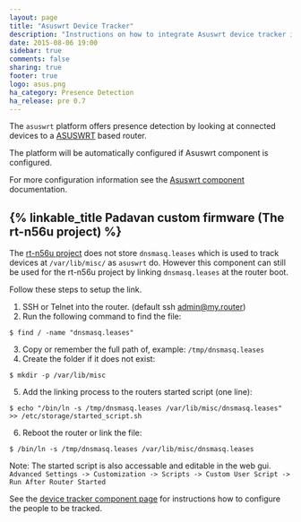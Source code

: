 ```yaml
---
layout: page
title: "Asuswrt Device Tracker"
description: "Instructions on how to integrate Asuswrt device tracker into Home Assistant."
date: 2015-08-06 19:00
sidebar: true
comments: false
sharing: true
footer: true
logo: asus.png
ha_category: Presence Detection
ha_release: pre 0.7
---
```



The `asuswrt` platform offers presence detection by looking at connected devices to a [ASUSWRT](http://event.asus.com/2013/nw/ASUSWRT/) based router.

The platform will be automatically configured if Asuswrt component is configured.

For more configuration information see the [Asuswrt component](/components/asuswrt/) documentation.

## {% linkable_title Padavan custom firmware (The rt-n56u project) %}
The [rt-n56u project](https://bitbucket.org/padavan/rt-n56u) does not store `dnsmasq.leases` which is used to track devices at `/var/lib/misc/` as `asuswrt` do. However this component can still be used for the rt-n56u project by linking `dnsmasq.leases` at the router boot.

Follow these steps to setup the link.
1. SSH or Telnet into the router. (default ssh admin@my.router)
2. Run the following command to find the file:
```
$ find / -name "dnsmasq.leases" 
```
3. Copy or remember the full path of, example: 
`/tmp/dnsmasq.leases`
4. Create the folder if it does not exist: 
```
$ mkdir -p /var/lib/misc
```
5. Add the linking process to the routers started script (one line): 
```
$ echo "/bin/ln -s /tmp/dnsmasq.leases /var/lib/misc/dnsmasq.leases" >> /etc/storage/started_script.sh
```
6. Reboot the router or link the file: 
```
$ /bin/ln -s /tmp/dnsmasq.leases /var/lib/misc/dnsmasq.leases
```

Note: The started script is also accessable and editable in the web gui. `Advanced Settings -> Customization -> Scripts -> Custom User Script -> Run After Router Started`

See the [device tracker component page](/components/device_tracker/) for instructions how to configure the people to be tracked.